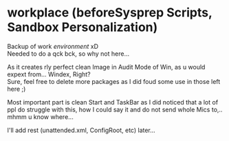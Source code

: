# workplace (beforeSysprep Scripts, Sandbox Personalization)

Backup of work *environment* xD<br>
Needed to do a qck bck, so why not here...

As it creates rly perfect clean Image in Audit Mode of Win, as u would expext from... Windex, Right?<br>
Sure, feel free to delete more packages as I did foud some use in those left here ;)

Most important part is clean Start and TaskBar as I did noticed that a lot of ppl do struggle with this, how I could say it and do not send whole Mics to,.. mhmm u know where...

I'll add rest (unattended.xml, ConfigRoot, etc) later...
